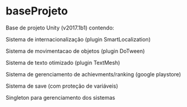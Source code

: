 # baseProjeto
Base de projeto Unity (v2017.1b1) contendo:
  
  Sistema de internacionalização (plugin SmartLocalization)
  
  Sistema de movimentacao de objetos (plugin DoTween)
  
  Sistema de texto otimizado (plugin TextMesh)
  
  Sistema de gerenciamento de achievments/ranking (google playstore)
  
  Sistema de save (com proteção de variáveis)
  
  Singleton para gerenciamento dos sistemas
